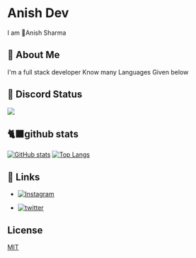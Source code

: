 

# Anish Dev

I am 🌱Anish Sharma 


## 🚀 About Me
I'm a full stack developer Know many Languages Given below

## 🐜 Discord Status
 <a href="#"><img src="https://discord.c99.nl/widget/theme-3/707066042563821569.png"></a>
## 🐈‍⬛github stats 
[![GitHub stats](https://github-readme-stats.vercel.app/api?username=anish2dev)](https://github.com/anish2dev)
[![Top Langs](https://github-readme-stats.vercel.app/api/top-langs/?username=anish2dev)](https://github.com/anish2dev)
## 🔗 Links

- [![Instagram](https://img.shields.io/badge/Instagram-E4405F?style=for-the-badge&logo=instagram&logoColor=white)](https://instagram.com/ani.sh.arma1/)

- [![twitter](https://img.shields.io/badge/twitter-1DA1F2?style=for-the-badge&logo=twitter&logoColor=white)](https://twitter.com/)




## License

[MIT](https://choosealicense.com/licenses/mit/)
